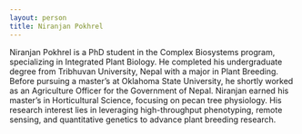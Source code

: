 ```yaml
---
layout: person
title: Niranjan Pokhrel
---
```


Niranjan Pokhrel is a PhD student in the Complex Biosystems program, specializing in Integrated Plant Biology. He completed his undergraduate degree from Tribhuvan University, Nepal with a major in Plant Breeding. Before pursuing a master’s at Oklahoma State University, he shortly worked as an Agriculture Officer for the Government of Nepal. Niranjan earned his master’s in Horticultural Science, focusing on pecan tree physiology. His research interest lies in leveraging high-throughput phenotyping, remote sensing, and quantitative genetics to advance plant breeding research.
